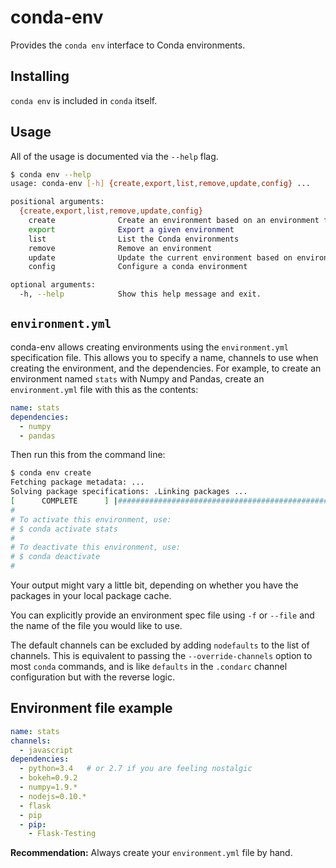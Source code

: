# conda-env

Provides the `conda env` interface to Conda environments.

## Installing

`conda env` is included in `conda` itself.

## Usage

All of the usage is documented via the `--help` flag.

```bash
$ conda env --help
usage: conda-env [-h] {create,export,list,remove,update,config} ...

positional arguments:
  {create,export,list,remove,update,config}
    create              Create an environment based on an environment file
    export              Export a given environment
    list                List the Conda environments
    remove              Remove an environment
    update              Update the current environment based on environment file
    config              Configure a conda environment

optional arguments:
  -h, --help            Show this help message and exit.
```


## `environment.yml`

conda-env allows creating environments using the `environment.yml`
specification file. This allows you to specify a name, channels to use when
creating the environment, and the dependencies. For example, to create an
environment named `stats` with Numpy and Pandas, create an `environment.yml`
file with this as the contents:

```yaml
name: stats
dependencies:
  - numpy
  - pandas
```

Then run this from the command line:

```bash
$ conda env create
Fetching package metadata: ...
Solving package specifications: .Linking packages ...
[      COMPLETE      ] |#################################################| 100%
#
# To activate this environment, use:
# $ conda activate stats
#
# To deactivate this environment, use:
# $ conda deactivate
#
```

Your output might vary a little bit, depending on whether you have the packages
in your local package cache.

You can explicitly provide an environment spec file using `-f` or `--file`
and the name of the file you would like to use.

The default channels can be excluded by adding `nodefaults` to the list of
channels. This is equivalent to passing the `--override-channels` option
to most `conda` commands, and is like `defaults` in the `.condarc`
channel configuration but with the reverse logic.

## Environment file example

```yaml
name: stats
channels:
  - javascript
dependencies:
  - python=3.4   # or 2.7 if you are feeling nostalgic
  - bokeh=0.9.2
  - numpy=1.9.*
  - nodejs=0.10.*
  - flask
  - pip
  - pip:
    - Flask-Testing
```

**Recommendation:** Always create your `environment.yml` file by hand.
